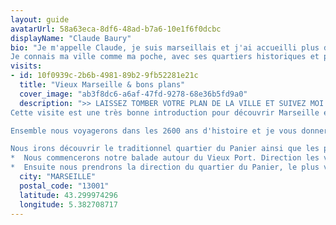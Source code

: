 ```yaml
---
layout: guide
avatarUrl: 58a63eca-8df6-48ad-b7a6-10e1f6f0dcbc
displayName: "Claude Baury"
bio: "Je m'appelle Claude, je suis marseillais et j'ai accueilli plus de 1 000 voyageurs depuis 5 ans  je fais découvrir ma ville sur mon temps libre.  Retrouvez moi sur Insta : @mon_marseille.
Je connais ma ville comme ma poche, avec ses quartiers historiques et pittoresques. Je vous ferai découvrir le Vieux Marseille, et je vous donnerai les bons plans et bonnes adresses de ma ville. J'aime me balader dans les quartiers authentiques de Marseille qui correspondent à ma vie quotidienne. "
visits:
- id: 10f0939c-2b6b-4981-89b2-9fb52281e21c
  title: "Vieux Marseille & bons plans"
  cover_image: "ab3f8dc6-a6af-47fd-9278-68e36b5fd9a0"
  description: ">> LAISSEZ TOMBER VOTRE PLAN DE LA VILLE ET SUIVEZ MOI ! 
Cette visite est une très bonne introduction pour découvrir Marseille et planifier votre séjour.

Ensemble nous voyagerons dans les 2600 ans d'histoire et je vous donnerai tous les bons plans et bonnes adresses. Vous ferez partie d'un groupe de 8 personnes maximum pour vivre l'expérience de façon plus personnelle et conviviale.

Nous irons découvrir le traditionnel quartier du Panier ainsi que les plus beaux endroits pittoresques et secrets du vieux Marseille :
*  Nous commencerons notre balade autour du Vieux Port. Direction les vestiges grecs et romains où je vous expliquerai la belle histoire de Marseille depuis ses 2600 ans d'existence. Nous continuerons vers le quartier de l'Hotel de Ville et je vous ferai découvrir les ruelles cachées du vieux Marseille et ses coins discrets que seuls les marseillais connaissent.
*  Ensuite nous prendrons la direction du quartier du Panier, le plus vieux quartier de Marseille. Je vous expliquerai l'histoire du Panier et nous irons nous balader dans ses ruelles que j'affectionne tout particulièrement jusqu'à la Vieille Charité"
  city: "MARSEILLE"
  postal_code: "13001"
  latitude: 43.299974296
  longitude: 5.382708717
---
```

